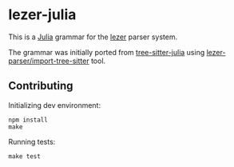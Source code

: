 # lezer-julia

This is a [Julia][] grammar for the [lezer][] parser system.

The grammar was initially ported from [tree-sitter-julia][] using
[lezer-parser/import-tree-sitter][] tool.

## Contributing

Initializing dev environment:

```
npm install
make
```

Running tests:

```
make test
```

[lezer]: https://lezer.codemirror.net/
[Julia]: https://julialang.org
[tree-sitter-julia]: https://github.com/tree-sitter/tree-sitter-julia
[lezer-parser/import-tree-sitter]: https://github.com/lezer-parser/import-tree-sitter
